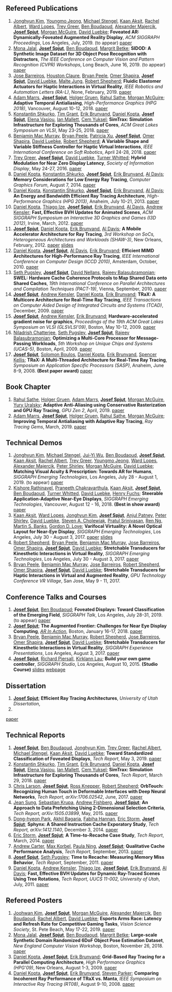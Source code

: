 ## Refereed Publications
1.  [Jonghyun Kim][jonghyunkim], [Youngmo Jeong][youngmojeong], [Michael Stengel][mstengel], [Kaan Aksit][kaksit], [Rachel Albert][ralbert], [Ward Lopes][wlopes], [Trey Greer][tgreer], [Ben Boudaoud][bboudaoud], [Alexander Majercik][zmajercik], **[Josef Spjut][jspjut]**, [Morgan McGuire][mmcguire], [David Luebke][dluebke];
**Foveated AR: Dynamically-Foveated Augmented Reality Display**,
*ACM SIGGRAPH Proceedings*,
Los Angeles, July, 2019. (to appear)
[paper](None)
1.  [Mona Jalal][mjalal], **[Josef Spjut][jspjut]**, [Ben Boudaoud][bboudaoud], [Margrit Betke][mbetke];
**SIDOD: A Synthetic Image Dataset for 3D Object Pose Recognition with Distractors**,
*The IEEE Conference on Computer Vision and Pattern Recognition (CVPR) Workshops*,
Long Beach, June 16, 2019. (to appear)
[paper](https://research.nvidia.com/publication/2019-06_SIDOD%3A-A-Synthetic)
1.  [Jose Barreiros][jbarreiros], [Houston Claure][hclaure], [Bryan Peele][bpeele], [Omer Shapira][oshapira], **[Josef Spjut][jspjut]**, [David Luebke][dluebke], [Malte Jung][mjung], [Robert Shepherd][rshepherd];
**Fluidic Elastomer Actuators for Haptic Interactions in Virtual Reality**,
*IEEE Robotics and Automation Letters (RA-L)*,
None, February, 2019.
[paper](https://ieeexplore.ieee.org/abstract/document/8581471)
1.  [Adam Marrs][amarrs], **[Josef Spjut][jspjut]**, [Holger Gruen][hgruen], [Rahul Sathe][rsathe], [Morgan McGuire][mmcguire];
**Adaptive Temporal Antialiasing**,
*High-Performance Graphics (HPG 2018)*,
Vancouver, August 10-12, 2018.
[paper](http://research.nvidia.com/sites/default/files/pubs/2018-08_Adaptive-Temporal-Antialiasing/adaptive-temporal-antialiasing-preprint.pdf)
1.  [Konstantin Shkurko][kshkurko], [Tim Grant][tgrant], [Erik Brunvand][elb], [Daniel Kopta][dkopta], **[Josef Spjut][jspjut]**, [Elena Vasiou][evasiou], [Ian Mallett][imallett], [Cem Yuksel][cyuksel];
**SimTrax: Simulation Infrastructure for Exploring Thousands of Cores**,
*ACM Great Lakes Symposium on VLSI*,
May 23-25, 2018.
[paper](http://josef.spjut.me/pubs/shkurko18.pdf)
1.  [Benjamin Mac Murray][bmacmurray], [Bryan Peele][bpeele], [Patricia Xu][patriciaxu], **[Josef Spjut][jspjut]**, [Omer Shapira][oshapira], [David Luebke][dluebke], [Robert Shepherd][rshepherd];
**A Variable Shape and Variable Stiffness Controller for Haptic Virtual Interactions**,
*IEEE International Conference on Soft Robotics*,
April 24-28, 2018.
[paper](http://research.nvidia.com/sites/default/files/pubs/2018-04_A-Variable-Shape/Mac%20Murray%20Final%2020180228.pdf)
1.  [Trey Greer][tgreer], **[Josef Spjut][jspjut]**, [David Luebke][dluebke], [Turner Whitted][jtw];
**Hybrid Modulation for Near Zero Display Latency**,
*Society of Information Display*,
May 24-27, 2016.
[paper](http://josef.spjut.me/pubs/greer16.pdf)
1.  [Daniel Kopta][dkopta], [Konstantin Shkurko][kshkurko], **[Josef Spjut][jspjut]**, [Erik Brunvand][elb], [Al Davis][ald];
**Memory Considerations for Low Energy Ray Tracing**,
*Computer Graphics Forum*,
August 7, 2014.
[paper](http://onlinelibrary.wiley.com/doi/10.1111/cgf.12458/abstract?systemMessage=Wiley+Online+Library+will+be+disrupted+9th+Aug+from+10-2+BST+for+essential+maintenance.+Pay+Per+View+will+be+unavailable+from+10-6+BST.)
1.  [Daniel Kopta][dkopta], [Konstantin Shkurko][kshkurko], **[Josef Spjut][jspjut]**, [Erik Brunvand][elb], [Al Davis][ald];
**An Energy and Bandwidth Efficient Ray Tracing Architecture**,
*High-Performance Graphics (HPG 2013)*,
Anaheim, July 10-21, 2013.
[paper](http://www.cs.utah.edu/~dkopta/papers/hwrt_hpg13.pdf)
1.  [Daniel Kopta][dkopta], [Thiago Ize][tize], **[Josef Spjut][jspjut]**, [Erik Brunvand][elb], [Al Davis][ald], [Andrew Kensler][aek];
**Fast, Effective BVH Updates for Animated Scenes**,
*ACM SIGGRAPH Symposium on Interactive 3D Graphics and Games (I3D 2012)*,
Irvine, March, 2012.
[paper](http://www.cs.utah.edu/~thiago/papers/rotations.pdf)
1.  **[Josef Spjut][jspjut]**, [Daniel Kopta][dkopta], [Erik Brunvand][elb], [Al Davis][ald];
**A Mobile Accelerator Architecture for Ray Tracing**,
*3rd Workshop on SoCs, Heterogeneous Architectures and Workloads (SHAW-3)*,
New Orleans, February, 2012.
[paper](http://www.cs.utah.edu/~sjosef/papers/spjut-shaw12-final.pdf)
[slides](http://www.cs.utah.edu/~sjosef/slides/spjut-shaw12-slides.pdf)
1.  [Daniel Kopta][dkopta], **[Josef Spjut][jspjut]**, [Al Davis][ald], [Erik Brunvand][elb];
**Efficient MIMD Architectures for High-Performance Ray Tracing**,
*IEEE International Conference on Computer Design (ICCD 2010)*,
Amsterdam, October, 2010.
[paper](http://www.cs.utah.edu/~dkopta/papers/hwrt_iccd10.pdf)
1.  [Seth Pugsley][spugsley], **[Josef Spjut][jspjut]**, [David Nellans][dnellans], [Rajeev Balasubramonian][rajeev];
**SWEL: Hardware Cache Coherence Protocols to Map Shared Data onto Shared Caches**,
*19th International Conference on Parallel Architectures and Compilation Techniques (PACT-19)*,
Vienna, September, 2010.
[paper](https://pdfs.semanticscholar.org/ce47/02c907835c14022c9e3052a25c46d459c295.pdf)
1.  **[Josef Spjut][jspjut]**, [Andrew Kensler][aek], [Daniel Kopta][dkopta], [Erik Brunvand][elb];
**TRaX: A Multicore Architecture for Real-Time Ray Tracing**,
*IEEE Transactions on Computer Aided Design of Integrated Circuits and Systems (TCAD)*,
December, 2009.
[paper](http://www.cs.utah.edu/~dkopta/papers/hwrt_tcad09.pdf)
1.  **[Josef Spjut][jspjut]**, [Andrew Kensler][aek], [Erik Brunvand][elb];
**Hardware-accelerated gradient noise for graphics**,
*Proceedings of the 19th ACM Great Lakes Symposium on VLSI (GLSVLSI'09)*,
Boston, May 10-12, 2009.
[paper](http://www.eng.utah.edu/~cs6958/papers/noise.pdf)
1.  [Niladrish Chatterjee][nil], [Seth Pugsley][spugsley], **[Josef Spjut][jspjut]**, [Rajeev Balasubramonian][rajeev];
**Optimizing a Multi-Core Processor for Message-Passing Workloads**,
*5th Workshop on Unique Chips and Systems (UCAS-5)*,
Boston, April, 2009.
[paper](http://ai2-s2-pdfs.s3.amazonaws.com/f87a/bd4bf77bae5286fbde62de6b331d45c30d0c.pdf)
1.  **[Josef Spjut][jspjut]**, [Solomon Boulos][sboulos], [Daniel Kopta][dkopta], [Erik Brunvand][elb], [Spencer Kellis][skellis];
**TRaX: A Multi-Threaded Architecture for Real-Time Ray Tracing**,
*Symposium on Application Specific Processors (SASP)*,
Anaheim, June 8-9, 2008. **(Best paper award)**
[paper](http://www.cs.utah.edu/~dkopta/papers/hwrt_sasp08.pdf)


## Book Chapter
1.  [Rahul Sathe][rsathe], [Holger Gruen][hgruen], [Adam Marrs][amarrs], **[Josef Spjut][jspjut]**, [Morgan McGuire][mmcguire], [Yury Uralsky][yyuralsky];
**Adaptive Anti-Aliasing using Conservative Rasterization and GPU Ray Tracing**,
*GPU Zen 2*,
April, 2019.
[paper](https://www.amazon.com/dp/179758314X)
1.  [Adam Marrs][amarrs], **[Josef Spjut][jspjut]**, [Holger Gruen][hgruen], [Rahul Sathe][rsathe], [Morgan McGuire][mmcguire];
**Improving Temporal Antialiasing with Adaptive Ray Tracing**,
*Ray Tracing Gems*,
March, 2019.
[paper](https://link.springer.com/content/pdf/10.1007%2F978-1-4842-4427-2_22.pdf)


## Technical Demos
1.  [Jonghyun Kim][jonghyunkim], [Michael Stengel][mstengel], [Jui-Yi Wu][juiyiwu], [Ben Boudaoud][bboudaoud], **[Josef Spjut][jspjut]**, [Kaan Aksit][kaksit], [Rachel Albert][ralbert], [Trey Greer][tgreer], [Youngmo Jeong][youngmojeong], [Ward Lopes][wlopes], [Alexander Majercik][zmajercik], [Peter Shirley][pshirley], [Morgan McGuire][mmcguire], [David Luebke][dluebke];
**Matching Visual Acuity & Prescription: Towards AR for Humans**,
*SIGGRAPH Emerging Technologies*,
Los Angeles, July 28 - August 1, 2019. (to appear)
[paper](None)
1.  [Kishore Rathinavel][krathinavel], [Praneeth Chakravarthula][pchakravarthula], [Kaan Aksit][kaksit], **[Josef Spjut][jspjut]**, [Ben Boudaoud][bboudaoud], [Turner Whitted][jtw], [David Luebke][dluebke], [Henry Fuchs][hfuchs];
**Steerable Application-Adaptive Near-Eye Displays**,
*SIGGRAPH Emerging Technologies*,
Vancouver, August 12 - 16, 2018. **(Best in show award)**
[paper](https://kaanaksit.com/portfolio/manufacturing-application-driven-near-eye-displays/)
1.  [Kaan Aksit][kaksit], [Ward Lopes][wlopes], [Jonghyun Kim][jonghyunkim], **[Josef Spjut][jspjut]**, [Anjul Patney][apatney], [Peter Shirley][pshirley], [David Luebke][dluebke], [Steven A. Cholewiak][scholewiak], [Pratul Srinivasan][psrinivasan], [Ren Ng][renng], [Martin S. Banks][mbanks], [Gordon D. Love][glove];
**Varifocal Virtuality: A Novel Optical Layout for Near-Eye Display**,
*SIGGRAPH Emerging Technologies*,
Los Angeles, July 30 - August 3, 2017.
[paper](http://research.nvidia.com/sites/default/files/publications/final%281%29.pdf)
[slides](https://kaanaksit.files.wordpress.com/2017/08/siggraph_slides.pdf)
1.  [Robert Shepherd][rshepherd], [Bryan Peele][bpeele], [Benjamin Mac Murray][bmacmurray], [Jose Barreiros][jbarreiros], [Omer Shapira][oshapira], **[Josef Spjut][jspjut]**, [David Luebke][dluebke];
**Stretchable Transducers for Kinesthetic Interactions in Virtual Reality**,
*SIGGRAPH Emerging Technologies*,
Los Angeles, July 30 - August 3, 2017.
[paper](http://research.nvidia.com/sites/default/files/publications/peele_siggraph_etech17.pdf)
1.  [Bryan Peele][bpeele], [Benjamin Mac Murray][bmacmurray], [Jose Barreiros][jbarreiros], [Robert Shepherd][rshepherd], [Omer Shapira][oshapira], **[Josef Spjut][jspjut]**, [David Luebke][dluebke];
**Stretchable Transducers for Haptic Interactions in Virtual and Augmented Reality**,
*GPU Technology Conference VR Village*,
San Jose, May 9 - 11, 2017.


## Conference Talks and Courses
1.  **[Josef Spjut][jspjut]**, [Ben Boudaoud][bboudaoud];
**Foveated Displays: Toward Classification of the Emerging Field**,
*SIGGRAPH Talk*,
Los Angeles, July 28-31, 2019. (to appear)
[paper](None)
1.  **[Josef Spjut][jspjut]**;
**The Augmented Frontier: Challenges for Near Eye Display Computing**,
*[AR In Action](http://arinaction.org/)*,
Boston, January 16-17, 2018.
[paper](http://josef.spjut.me/pubs/spjutARIA2018.pdf)
1.  [Bryan Peele][bpeele], [Benjamin Mac Murray][bmacmurray], [Robert Shepherd][rshepherd], [Jose Barreiros][jbarreiros], [Omer Shapira][oshapira], **[Josef Spjut][jspjut]**, [David Luebke][dluebke];
**Stretchable Transducers for Kinesthetic Interactions in Virtual Reality**,
*SIGGRAPH Experience Presentations*,
Los Angeles, August 3, 2017.
[paper](http://research.nvidia.com/sites/default/files/publications/peele_siggraph_etech17.pdf)
1.  **[Josef Spjut][jspjut]**, [Richard Piersall][rpiersall], [Kirklann Lau][klau];
**Build your own game controller**,
*SIGGRAPH Studio*,
Los Angeles, August 10, 2015. **(Studio Course)**
[slides](http://josef.spjut.me/class/controllerCourseNotes.pdf)
[webpage](http://josef.spjut.me/class/game-controller)


## Dissertation
1.  **[Josef Spjut][jspjut]**;
**Efficient Ray Tracing Architectures**,
*University of Utah Dissertation*,
2015.
[paper](http://josef.spjut.me/pubs/thesis.pdf)


## Technical Reports
1.  **[Josef Spjut][jspjut]**, [Ben Boudaoud][bboudaoud], [Jonghyun Kim][jonghyunkim], [Trey Greer][tgreer], [Rachel Albert][ralbert], [Michael Stengel][mstengel], [Kaan Aksit][kaksit], [David Luebke][dluebke];
**Toward Standardized Classification of Foveated Displays**,
*Tech Report*,
May 3, 2019.
[paper](https://arxiv.org/pdf/1905.06229)
1.  [Konstantin Shkurko][kshkurko], [Tim Grant][tgrant], [Erik Brunvand][elb], [Daniel Kopta][dkopta], **[Josef Spjut][jspjut]**, [Elena Vasiou][evasiou], [Ian Mallett][imallett], [Cem Yuksel][cyuksel];
**SimTrax: Simulation Infrastructure for Exploring Thousands of Cores**,
*Tech Report*,
March 29, 2018.
[paper](http://josef.spjut.me/pubs/shkurko18_tr.pdf)
1.  [Chris Larson][clarson], **[Josef Spjut][jspjut]**, [Ross Knepper][rknepper], [Robert Shepherd][rshepherd];
**OrbTouch: Recognizing Human Touch in Deformable Interfaces with Deep Neural Networks**,
*Tech Report, arXiv:1706.02542*,
June, 2017.
[paper](https://arxiv.org/abs/1706.02542)
1.  [Jean Sung][jsung], [Sebastian Krupa][skrupa], [Andrew Fishberg][afishberg], **[Josef Spjut][jspjut]**;
**An Approach to Data Prefetching Using 2-Dimensional Selection Criteria**,
*Tech Report, arXiv:1505.03899*,
May, 2015.
[paper](http://arxiv.org/abs/1505.03899)
1.  [Dong-hyeon Park][dhpark], [Akhil Bagaria][abagaria], [Fabiha Hannan][fhannan], [Eric Storm][estorm], **[Josef Spjut][jspjut]**;
**Sphynx: A Shared Instruction Cache Exporatory Study**,
*Tech Report, arXiv:1412.1140*,
December 3, 2014.
[paper](http://arxiv.org/abs/1412.1140)
1.  [Eric Storm][estorm], **[Josef Spjut][jspjut]**;
**A Time-to-Recache Case Study**,
*Tech Report*,
March, 2014.
[paper](http://josef.spjut.me/pubs/stormttr14.pdf)
1.  [Andrew Carter][acarter], [Max Korbel][mkorbel], [Paula Ning][pning], **[Josef Spjut][jspjut]**;
**Qualitative Cache Performance Analysis**,
*Tech Report*,
September, 2013.
[paper](http://josef.spjut.me/pubs/carterttr13.pdf)
1.  **[Josef Spjut][jspjut]**, [Seth Pugsley][spugsley];
**Time to Recache: Measuring Memory Miss Behavior**,
*Tech Report*,
September, 2011.
[paper](http://josef.spjut.me/pubs/ttr11.pdf)
1.  [Daniel Kopta][dkopta], [Andrew Kensler][aek], [Thiago Ize][tize], **[Josef Spjut][jspjut]**, [Erik Brunvand][elb], [Al Davis][ald];
**Fast, Effective BVH Updates for Dynamic Ray-Traced Scenes Using Tree Rotations**,
*Tech Report, UUCS 11-002, University of Utah*,
July, 2011.
[paper](https://pdfs.semanticscholar.org/c352/f679482dcea78e1abe0913b8e12d1c52ae5b.pdf)


## Refereed Posters
1.  [Joohwan Kim][joohwankim], **[Josef Spjut][jspjut]**, [Morgan McGuire][mmcguire], [Alexander Majercik][zmajercik], [Ben Boudaoud][bboudaoud], [Rachel Albert][ralbert], [David Luebke][dluebke];
**Esports Arms Race: Latency and Refresh Rate for Competitive Gaming Tasks**,
*Vision Science Society*,
St. Pete Beach, May 17-22, 2019.
[paper](None)
1.  [Mona Jalal][mjalal], **[Josef Spjut][jspjut]**, [Ben Boudaoud][bboudaoud], [Margrit Betke][mbetke];
**Large-scale Synthetic Domain Randomized 6DoF Object Pose Estimation Dataset**,
*New England Computer Vision Workshop*,
Boston, November 26, 2018.
[paper](http://josef.spjut.me/pubs/jalal18_poster.pdf)
1.  [Daniel Kopta][dkopta], **[Josef Spjut][jspjut]**, [Erik Brunvand][elb];
**Grid-Based Ray Tracing for a Parallel Computing Architecture**,
*High Performance Graphics (HPG'09)*,
New Orleans, August 1-3, 2009.
[paper](http://josef.spjut.me/pubs/HPG09_poster.pdf)
1.  [Daniel Kopta][dkopta], **[Josef Spjut][jspjut]**, [Erik Brunvand][elb], [Steven Parker][sparker];
**Comparing Incoherent Ray Performance of TRaX vs. Manta**,
*IEEE Symposium on Interactive Ray Tracing (RT08)*,
August 9-10, 2008.
[paper](http://josef.spjut.me/pubs/kopta_rt08.pdf)


   [jspjut]: http://josef.spjut.me
   [dkopta]: http://www.cs.utah.edu/~dkopta/
   [elb]: http://www.cs.utah.edu/~elb/
   [kshkurko]: http://www.cs.utah.edu/~kshkurko/
   [ald]: http://www.cs.utah.edu/~ald/
   [nil]: http://www.cs.utah.edu/~nil
   [dnellans]: http://david.nellans.org
   [tize]: http://www.cs.utah.edu/~thiago
   [aek]: http://www.cs.utah.edu/~aek
   [sparker]: http://www.cs.utah.edu/~sparker
   [rajeev]: http://www.cs.utah.edu/~rajeev
   [sboulos]: http://graphics.stanford.edu/~boulos/research.htm
   [spugsley]: http://www.cs.utah.edu/~pugsley
   [skellis]: http://vis.caltech.edu/~skellis
   [acarter]: None
   [mkorbel]: None
   [pning]: None
   [dhpark]: http://web.eecs.umich.edu/~dohypark/
   [abagaria]: None
   [fhannan]: None
   [estorm]: None
   [jsung]: None
   [skrupa]: None
   [afishberg]: None
   [rpiersall]: None
   [klau]: None
   [tgreer]: https://research.nvidia.com/users/trey-greer
   [jtw]: https://research.nvidia.com/users/turner-whitted
   [dluebke]: http://luebke.us/
   [kaksit]: https://kaanaksit.com/
   [wlopes]: https://research.nvidia.com/users/ward-lopes
   [jonghyunkim]: http://j-kim.kr/
   [apatney]: http://idav.ucdavis.edu/~anjul/
   [pshirley]: https://www.cs.utah.edu/~shirley/
   [scholewiak]: http://steven.cholewiak.com/
   [psrinivasan]: https://people.eecs.berkeley.edu/~pratul/
   [renng]: https://www2.eecs.berkeley.edu/Faculty/Homepages/yirenng.html/
   [mbanks]: http://bankslab.berkeley.edu/
   [glove]: https://www.dur.ac.uk/physics/staff/profiles/?id=246
   [rshepherd]: https://orl.mae.cornell.edu/#people
   [bpeele]: http://www.gnarlydesign.io/
   [bmacmurray]: https://orl.mae.cornell.edu/#people
   [oshapira]: http://omershapira.com/#all
   [jbarreiros]: https://www.josebarreiros.com
   [clarson]: https://chrislarson1.github.io/blog/
   [rknepper]: http://www.cs.cornell.edu/~rak/
   [mmcguire]: https://casual-effects.com/morgan/index.html
   [balfieri]: None
   [taila]: http://research.nvidia.com/person/timo-aila
   [tkarras]: http://research.nvidia.com/person/tero-karras
   [slaine]: http://research.nvidia.com/person/samuli-laine
   [fvahid]: http://www.cs.ucr.edu/~vahid/
   [dsheldon]: https://www.linkedin.com/in/david-sheldon-b3600339/
   [ssirowy]: https://www.linkedin.com/in/scott-sirowy/
   [rlysecky]: http://www2.engr.arizona.edu/~rlysecky/
   [mparker]: https://www.linkedin.com/in/mike-parker-0a42943/
   [patriciaxu]: https://orl.mae.cornell.edu//#people
   [tgrant]: https://www.cs.utah.edu/~tgrant/
   [evasiou]: http://www.cs.utah.edu/~elvasiou/
   [imallett]: https://geometrian.com/
   [cyuksel]: http://www.cemyuksel.com/
   [amarrs]: http://visualextract.com/
   [hgruen]: https://www.linkedin.com/in/holger-gruen-b456791/
   [rsathe]: https://www.linkedin.com/in/rasathe/
   [krathinavel]: https://sites.google.com/site/kishorerathinavel/
   [pchakravarthula]: http://www.ee.iitm.ac.in/~ee11b061/
   [bboudaoud]: https://www.linkedin.com/in/ben-boudaoud/
   [hfuchs]: http://henryfuchs.web.unc.edu/
   [yyuralsky]: https://www.linkedin.com/in/yuryuralsky/
   [mjalal]: http://monajalal.com/
   [nkalavakonda]: https://nivedithakalavakonda.com/
   [hclaure]: https://www.linkedin.com/in/houston-claure-33793771/
   [mjung]: http://mjung.infosci.cornell.edu/
   [mbetke]: http://www.cs.bu.edu/~betke/
   [joohwankim]: http://www.kimjoohwan.com/
   [youngmojeong]: http://www.youngmoj.com/
   [mstengel]: https://scholar.google.com/citations?user=9_GCtwUAAAAJ
   [ralbert]: http://www.rachelalbert.com/
   [zmajercik]: https://research.nvidia.com/person/zander-majercik
   [juiyiwu]: https://www.linkedin.com/in/daronwu/
